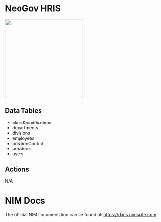 # NeoGov HRIS
<img src="https://github.com/user-attachments/assets/52fb13b5-d9a3-47ca-97e6-2de5da9321e9" width="256px" />

## Data Tables
- classSpecifications
- departments
- divisions
- employees
- positionControl
- positions
- users


## Actions
N/A


# NIM Docs
The official NIM documentation can be found at: https://docs.nimsuite.com
